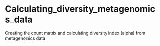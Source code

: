 # Calculating_diversity_metagenomics_data
 Creating the count matrix and calculating diversity index (alpha) from metagenomics data
